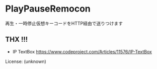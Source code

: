 # PlayPauseRemocon
再生・一時停止仮想キーコードをHTTP経由で送りつけます


## THX !!!

- IP TextBox
https://www.codeproject.com/Articles/11576/IP-TextBox

License: (unknown)
